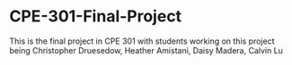# CPE-301-Final-Project
This is the final project in CPE 301 with students working on this project being Christopher Druesedow, Heather Amistani, Daisy Madera, Calvin Lu 
